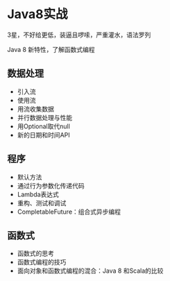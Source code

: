 #   Java8实战

3星，不好给更低，装逼且啰嗦，严重灌水，语法罗列

Java 8 新特性，了解函数式编程

##  数据处理
-   引入流
-   使用流
-   用流收集数据
-   并行数据处理与性能
-   用Optional取代null
-   新的日期和时间API

##  程序
-   默认方法
-   通过行为参数化传递代码
-   Lambda表达式
-   重构、测试和调试
-   CompletableFuture：组合式异步编程

##  函数式
-   函数式的思考
-   函数式编程的技巧
-   面向对象和函数式编程的混合：Java 8 和Scala的比较

